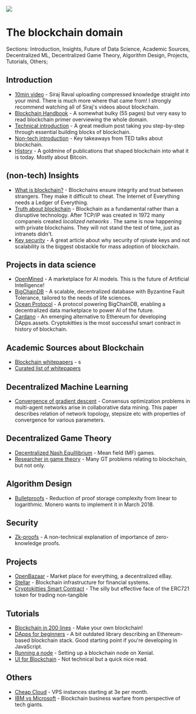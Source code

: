 ![](https://media1.giphy.com/media/HStDYzYFt2Lh6/giphy.gif)
# The blockchain domain [](https://github.com/positivedefinite/kernelofknowledge)
Sections: Introduction, Insights, Future of Data Science, Academic Sources, Decentralized ML, Decentralized Game Theory, Algorithm Design, Projects, Tutorials, Others;
## Introduction
* [10min video](https://www.youtube.com/watch?v=LZEHOlZY2To&t=3s) - Siraj Raval uploading compressed knowledge straight into your mind. There is much more where that came from! I strongly recommend watching all of Siraj's videos about blockchain.
* [Blockchain Handbook](https://1drv.ms/b/s!AmwjQg6aibIch_o30qjR1FgI1hJApQ) - A somewhat bulky (55 pages) but very easy to read blockchain primer overviewing the whole domain.
* [Technical introduction](https://medium.com/@preethikasireddy/how-does-ethereum-work-anyway-22d1df506369) - A great medium post taking you step-by-step through essential building blocks of blockchain.
* [Non-tech introduction](https://medium.com/startup-grind/key-takeaways-from-best-ted-talks-real-world-use-of-blockchain-technology-cef55247b5a0) - Key takeaways from TED talks about blockchain.
* [History](https://medium.com/founder-playbook/67-blockchain-articles-whitepapers-that-shaped-crypto-into-what-it-is-today-c538facfceb9) - A goldmine of publications that shaped blockchain into what it is today. Mostly about Bitcoin.
## (non-tech) Insights
* [What is blockchain?](https://hbr.org/2016/05/the-impact-of-the-blockchain-goes-beyond-financial-services?referral=03759&cm_vc=rr_item_page.bottom) - Blockchains ensure integrity and trust between strangers. They make it difficult to cheat. The Internet of Everything needs a Ledger of Everything.
* [Truth about blockchain](https://hbr.org/2017/01/the-truth-about-blockchain) - Blockchain as a fundamental rather than a disruptive technology. After TCP/IP was created in 1972 many companeis created <i> localized networks </i>. The same is now happening with private blockchains. They will not stand the test of time, just as intranets didn't.
* [Key security](https://medium.com/@nickneuman/keysplit-private-key-security-for-cryptocurrency-owners-d1653ea9631d) - A great article about why security of rpivate keys and not scalability is the biggest obstackle for mass adoption of blockchain.
## Projects in data science
* [OpenMined](https://openmined.org/) - A marketplace for AI models. This is the future of Artificial Intelligence!
* [BigChainDB](https://www.bigchaindb.com/) - A scalable, decentralized database with Byzantine Fault Tolerance, tailored to the needs of life sciences.
* [Ocean Protocol](https://oceanprotocol.com/) - A protocol powering BigChainDB, enabling a decentralized data marketplace to power AI of the future.
* [Cardano](https://www.cardanohub.org/en/home/) - An emerging alternative to Ethereum for developing DApps.assets. Cryptokitties is the most successful smart contract in history of blockchain.
## Academic Sources about Blockchain
* [Blockchain whitepapers](https://medium.com/founder-playbook/67-blockchain-articles-whitepapers-that-shaped-crypto-into-what-it-is-today-c538facfceb9) - s
* [Curated list of whitepapers](https://github.com/decrypto-org/blockchain-papers)
## Decentralized Machine Learning
* [Convergence of gradient descent](https://arxiv.org/pdf/1310.7063.pdf) - Consensus optimization problems in multi-agent networks arise in collaborative data mining. This paper describes relation of network topology, stepsize etc with properties of convergence for various parameters.
## Decentralized Game Theory
* [Decentralized Nash Equillibrium](https://arxiv.org/pdf/1410.4421.pdf) - Mean field (MF) games.
* [Researcher in game theory](http://ieeexplore.ieee.org/search/searchresult.jsp?ranges=2013_2018_Year&searchWithin=%22Authors%22:.QT.Chih-Yu%20Wang.QT) - Many GT problems relating to blockchain, but not only.
## Algorithm Design
* [Bulletproofs](https://eprint.iacr.org/2017/1066.pdf) - Reduction of proof storage complexity from linear to logarithmic. Monero wants to implement it in March 2018.
## Security
* [Zk-proofs](https://www.linkedin.com/pulse/how-trustless-society-improve-our-privacy-mark-van-rijmenam/?trackingId=6stmHj6mgJfmd%2FXX5faKRA%3D%3D) - A non-technical explanation of importance of zero-knowledge proofs.
## Projects
* [OpenBazaar](https://www.openbazaar.org/) - Market place for everything, a decentralized eBay.
* [Stellar](https://www.stellar.org/) - Blockchain infrastructure for financial systems.
* [Cryptokitties Smart Contract](https://etherscan.io/address/0x06012c8cf97bead5deae237070f9587f8e7a266d#code) - The silly but effective face of the ERC721 token for trading non-tangible 
## Tutorials
* [Blockchain in 200 lines](https://medium.com/@lhartikk/a-blockchain-in-200-lines-of-code-963cc1cc0e54) - Make your own blockchain!
* [DApps for beginners](https://dappsforbeginners.wordpress.com/) - A bit outdated library describing an Ethereum-based blockchain stack. Good starting point if you're developing in JavaScript.
* [Running a node](https://alanbuxton.wordpress.com/2017/07/19/first-steps-with-ethereum-private-networks-and-smart-contracts-on-ubuntu-16-04/) - Setting up a blockchain node on Xenial.
* [UI for Blockchain](https://www.invisionapp.com/blog/user-experience-blockchain/?utm_campaign=Weekly%20Digest&utm_source=hs_email&utm_medium=email&utm_content=58417390&_hsenc=p2ANqtz-_smx0DabC0V2nJzRlXPX2y1F1Bg2YT49_NIWpxweaJkBKUt_vqB8ilTZm-PSZPx8Z_PWLO62L7kbHzGroh77QhvmyHNg&_hsmi=58417390) - Not technical but a quick nice read.
## Others
* [Cheap Cloud](https://www.scaleway.com/) - VPS instances starting at 3e per month.
* [IBM vs Microsoft](https://www.coindesk.com/ibm-vs-microsoft-two-tech-giants-two-blockchain-visions/) - Blockchain business warfare from perspective of tech giants.

